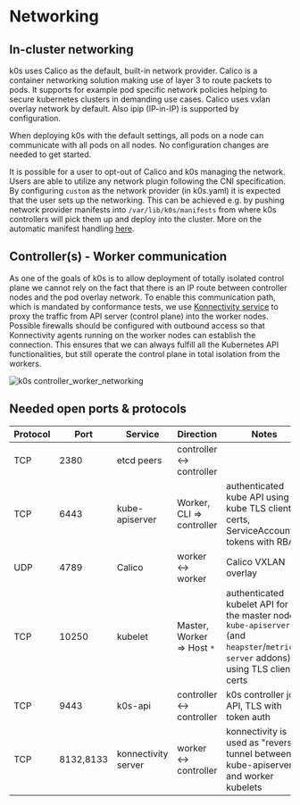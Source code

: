 # Networking

## In-cluster networking

k0s uses Calico as the default, built-in network provider. Calico is a container networking solution making use of layer 3 to route packets to pods. It supports for example pod specific network policies helping to secure kubernetes clusters in demanding use cases. Calico uses vxlan overlay network by default. Also ipip (IP-in-IP) is supported by configuration.

When deploying k0s with the default settings, all pods on a node can communicate with all pods on all nodes. No configuration changes are needed to get started.

It is possible for a user to opt-out of Calico and k0s managing the network. Users are able to utilize any network plugin following the CNI specification. By configuring `custom` as the network provider (in k0s.yaml) it is expected that the user sets up the networking. This can be achieved e.g. by pushing network provider manifests into `/var/lib/k0s/manifests` from where k0s controllers will pick them up and deploy into the cluster. More on the automatic manifest handling [here](manifests.md).

## Controller(s) - Worker communication

As one of the goals of k0s is to allow deployment of totally isolated control plane we cannot rely on the fact that there is an IP route between controller nodes and the pod overlay network. To enable this communication path, which is mandated by conformance tests, we use [Konnectivity service](https://kubernetes.io/docs/tasks/extend-kubernetes/setup-konnectivity/) to proxy the traffic from API server (control plane) into the worker nodes. Possible firewalls should be configured with outbound access so that Konnectivity agents running on the worker nodes can establish the connection. This ensures that we can always fulfill all the Kubernetes API functionalities, but still operate the control plane in total isolation from the workers.

![k0s controller_worker_networking](img/k0s_controller_worker_networking.png)

## Needed open ports & protocols

| Protocol  |  Port     | Service                   | Direction                   | Notes  
|-----------|-----------|---------------------------|-----------------------------|--------
| TCP       | 2380      | etcd peers                | controller <-> controller   |   
| TCP       | 6443      | kube-apiserver            | Worker, CLI => controller   | authenticated kube API using kube TLS client certs, ServiceAccount tokens with RBAC
| UDP       | 4789      | Calico                    | worker <-> worker           | Calico VXLAN overlay 
| TCP       | 10250     | kubelet                   | Master, Worker => Host `*`  | authenticated kubelet API for the master node `kube-apiserver` (and `heapster`/`metrics-server` addons) using TLS client certs 
| TCP       | 9443      | k0s-api                   | controller <-> controller   | k0s controller join API, TLS with token auth
| TCP       | 8132,8133 | konnectivity server       | worker <-> controller       | konnectivity is used as "reverse" tunnel between kube-apiserver and worker kubelets

